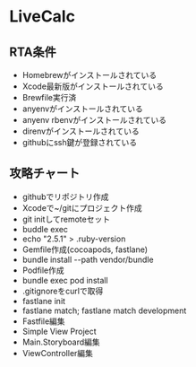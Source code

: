 # LiveCalc

## RTA条件
* Homebrewがインストールされている
* Xcode最新版がインストールされている
* Brewfile実行済
* anyenvがインストールされている
* anyenv rbenvがインストールされている
* direnvがインストールされている
* githubにssh鍵が登録されている

## 攻略チャート
* githubでリポジトリ作成
* Xcodeで~/gitにプロジェクト作成
* git initしてremoteセット
* buddle exec
* echo "2.5.1" > .ruby-version
* Gemfile作成(cocoapods, fastlane)
* bundle install --path vendor/bundle
* Podfile作成
* bundle exec pod install
* .gitignoreをcurlで取得
* fastlane init
* fastlane match; fastlane match development
* Fastfile編集
* Simple View Project
* Main.Storyboard編集
* ViewController編集
